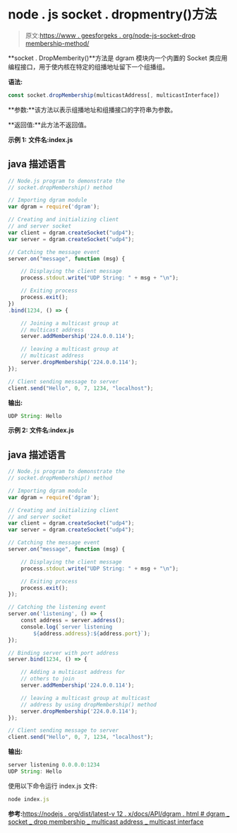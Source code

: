 # node . js socket . dropmentry()方法

> 原文:[https://www . geesforgeks . org/node-js-socket-drop membership-method/](https://www.geeksforgeeks.org/node-js-socket-dropmembership-method/)

**socket . DropMemberity()**方法是 dgram 模块内一个内置的 Socket 类应用编程接口，用于使内核在特定的组播地址留下一个组播组。

**语法:**

```js
const socket.dropMembership(multicastAddress[, multicastInterface])
```

**参数:**该方法以表示组播地址和组播接口的字符串为参数。

**返回值:**此方法不返回值。

**示例 1:** **文件名:index.js**

## java 描述语言

```js
// Node.js program to demonstrate the
// socket.dropMembership() method

// Importing dgram module
var dgram = require('dgram');

// Creating and initializing client
// and server socket
var client = dgram.createSocket("udp4");
var server = dgram.createSocket("udp4");

// Catching the message event
server.on("message", function (msg) {

    // Displaying the client message
    process.stdout.write("UDP String: " + msg + "\n");

    // Exiting process
    process.exit();
})
.bind(1234, () => {

    // Joining a multicast group at
    // multicast address
    server.addMembership('224.0.0.114');

    // leaving a multicast group at
    // multicast address
    server.dropMembership('224.0.0.114');
});

// Client sending message to server
client.send("Hello", 0, 7, 1234, "localhost");
```

**输出:**

```js
UDP String: Hello
```

**示例 2:** **文件名:index.js**

## java 描述语言

```js
// Node.js program to demonstrate the
// socket.dropMembership() method

// Importing dgram module
var dgram = require('dgram');

// Creating and initializing client
// and server socket
var client = dgram.createSocket("udp4");
var server = dgram.createSocket("udp4");

// Catching the message event
server.on("message", function (msg) {

    // Displaying the client message
    process.stdout.write("UDP String: " + msg + "\n");

    // Exiting process
    process.exit();
});

// Catching the listening event
server.on('listening', () => {
    const address = server.address();
    console.log(`server listening
        ${address.address}:${address.port}`);
});

// Binding server with port address
server.bind(1234, () => {

    // Adding a multicast address for
    // others to join
    server.addMembership('224.0.0.114');

    // leaving a multicast group at multicast
    // address by using dropMembership() method
    server.dropMembership('224.0.0.114');
});

// Client sending message to server
client.send("Hello", 0, 7, 1234, "localhost");
```

**输出:**

```js
server listening 0.0.0.0:1234
UDP String: Hello
```

使用以下命令运行 index.js 文件:

```js
node index.js
```

**参考:**[https://nodejs . org/dist/latest-v 12 . x/docs/API/dgram . html # dgram _ socket _ drop membership _ multicast address _ multicast interface](https://nodejs.org/dist/latest-v12.x/docs/api/dgram.html#dgram_socket_dropmembership_multicastaddress_multicastinterface)